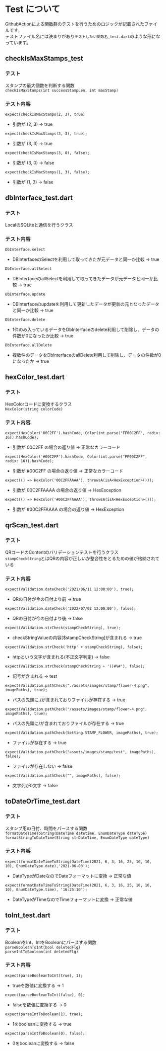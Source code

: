 # Test について

GithubActionによる関数群のテストを行うためのロジックが記載されたファイルです。  
テストファイル名には決まりがあり`テストしたい関数名_test.dart`のような形になっています。

## checkIsMaxStamps_test

### テスト

スタンプの最大個数を判断する関数  
`checkIsMaxStamps(int successStampLen, int maxStamp)`

### テスト内容

`expect(checkIsMaxStamps(2, 3), true)`

- 引数が (2, 3) -> true

`expect(checkIsMaxStamps(3, 3), true);`

- 引数が (3, 3) -> true

`expect(checkIsMaxStamps(3, 0), false);`

- 引数が (3, 0) -> false

`expect(checkIsMaxStamps(1, 3), false);`

- 引数が (1, 3) -> false


## dbInterface_test.dart

### テスト

LocalのSQLiteと通信を行うクラス

### テスト内容

`DbInterface.select`

- DBInterfaceのSelectを利用して取ってきたが元データと同一か比較 -> true

`DbInterface.allSelect`

- DBInterfaceのallSelectを利用して取ってきたデータが元データと同一か比較 -> true

`DbInterface.update`

- DBInterfaceのupdateを利用して更新したデータが更新の元となったデータと同一か比較 -> true

`DbInterface.delete`

- 1件のみ入っているデータをDbInterfaceのdelete利用して削除し、データの件数が0になったか比較 -> true

`DbInterface.allDelete`

- 複数件のデータをDbInterfaceのallDelete利用して削除し、データの件数が0になったか -> true


## hexColor_test.dart

### テスト

HexColorコードに変換するクラス  
`HexColor(string colorCode)`

### テスト内容

`expect(HexColor('00C2FF').hashCode, Color(int.parse("FF00C2FF", radix: 16)).hashCode);`

- 引数が 00C2FF の場合の返り値 -> 正常なカラーコード

`expect(HexColor('#00C2FF').hashCode, Color(int.parse("FF00C2FF", radix: 16)).hashCode);`

- 引数が #00C2FF の場合の返り値 -> 正常なカラーコード

`expect(() => HexColor('00C2FFAAAA'), throwsA(isA<HexException>()));`

- 引数が 00C2FFAAAA の場合の返り値 -> HexException

`expect(() => HexColor('#00C2FFAAAA'), throwsA(isA<HexException>()));`

- 引数が #00C2FFAAAA の場合の返り値 -> HexException

## qrScan_test.dart

### テスト

QRコードのContentのバリデーションテストを行うクラス  
`stampCheckString`とはQRの内容が正しいか整合性をとるための値が格納されている  


### テスト内容

`expect(Validation.dateCheck('2021/06/11 12:00:00'), true);`

- QRの日付が今の日付より前 -> true

`expect(Validation.dateCheck('2022/07/02 12:00:00'), false);`

- QRの日付が今の日付より後 -> false

`expect(Validation.strCheck(stampCheckString), true);`

- checkStringValueの内容[$stampCheckString]が含まれる -> true

`expect(Validation.strCheck('http' + stampCheckString), false);`

- httpという文字が含まれる(不正文字判定) -> false

`expect(Validation.strCheck(stampCheckString + '()#%#'), false);`

- 記号が含まれる -> test

`expect(Validation.pathCheck("./assets/images/stamp/flower-4.png", imagePaths), true);`

- パスの先頭に./が含まれておりファイルが存在する -> true

`expect(Validation.pathCheck("/assets/images/stamp/flower-4.png", imagePaths), true);`

- パスの先頭に/が含まれておりファイルが存在する -> true

`expect(Validation.pathCheck(Setting.STAMP_FLOWER, imagePaths), true);`

- ファイルが存在する -> true

`expect(Validation.pathCheck("assets/images/stamp/test", imagePaths), false);`

- ファイルが存在しない -> false

`expect(Validation.pathCheck("", imagePaths), false);`

- 文字列が0文字 -> false

## toDateOrTime_test.dart

### テスト

スタンプ用の日付、時間をパースする関数  
`formatDateTimeToString(DateTime datetime, EnumDateType dateType)`  
`formatStringToDateTime(String strDateTime, EnumDateType dateType)`

### テスト内容

`expect(formatDateTimeToString(DateTime(2021, 6, 3, 16, 25, 10, 10, 10), EnumDateType.date),'2021-06-03');`

- DateTypeがDateなのでDateフォーマットに変換 -> 正常な値

`expect(formatDateTimeToString(DateTime(2021, 6, 3, 16, 25, 10, 10, 10), EnumDateType.time), '16:25:10');`

- DateTypeがTimeなのでTimeフォーマットに変換 -> 正常な値


## toInt_test.dart

### テスト

BooleanをInt、IntをBooleanにパースする関数  
`parseBooleanToInt(bool deletedFlg)`  
`parseIntToBoolean(int deletedFlg)`

### テスト内容

`expect(parseBooleanToInt(true), 1);`

- trueを数値に変換する -> 1

`expect(parseBooleanToInt(false), 0);`

- falseを数値に変換する -> 0

`expect(parseIntToBoolean(1), true);`

- 1をbooleanに変換する -> true

`expect(parseIntToBoolean(0), false);`

- 0をbooleanに変換する -> false